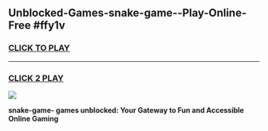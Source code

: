 
## Unblocked-Games-snake-game--Play-Online-Free #ffy1v
<h3>
<a href="https://us.freeplayer.one?title=snake-game-&ref=10M">CLICK TO PLAY</a></h3>
<hr>

<h3>
<a href="https://us.freeplayer.one?title=snake-game-&ref=10M">CLICK 2 PLAY</a>
  
</h3>

<a href="https://us.freeplayer.one?title=snake-game-&ref=10M"><img src="https://clearcache.store/games.png"></a>


**snake-game- games unblocked: Your Gateway to Fun and Accessible Online Gaming**
